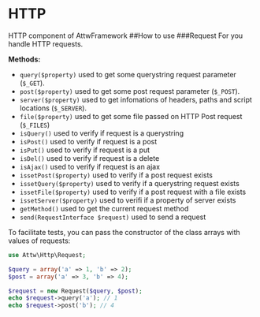 HTTP
====

HTTP component of AttwFramework
##How to use
###Request
For you handle HTTP requests.

**Methods:**
* ```query($property)``` used to get some querystring request parameter (```$_GET```).
* ```post($property)``` used to get some post request parameter (```$_POST```).
* ```server($property)``` used to get infomations of headers, paths and script locations (```$_SERVER```).
* ```file($property)``` used to get some file passed on HTTP Post request (```$_FILES```)
* ```isQuery()``` used to verify if request is a querystring
* ```isPost()``` used to verify if request is a post
* ```isPut()``` used to verify if request is a put
* ```isDel()``` used to verify if request is a delete
* ```isAjax()``` used to verify if request is an ajax
* ```issetPost($property)``` used to verify if a post request exists
* ```issetQuery($property)``` used to verify if a querystring request exists
* ```issetFile($property)``` used to verify if a post request with a file exists
* ```issetServer($property)``` used to verifi if a property of server exists
* ```getMethod()``` used to get the current request method
* ```send(RequestInterface $request)``` used to send a request

To facilitate tests, you can pass the constructor of the class arrays with values of requests:
```php
use Attw\Http\Request;

$query = array('a' => 1, 'b' => 2);
$post = array('a' => 3, 'b' => 4);

$request = new Request($query, $post);
echo $request->query('a'); // 1
echo $request->post('b'); // 4
```
